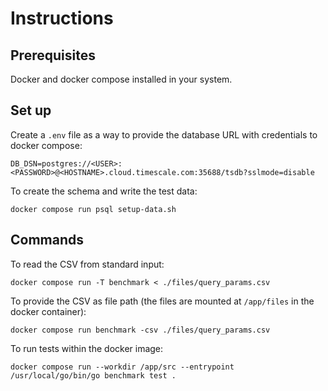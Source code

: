 # Instructions

## Prerequisites

Docker and docker compose installed in your system.

## Set up

Create a `.env` file as a way to provide the database URL with credentials to docker compose:

```
DB_DSN=postgres://<USER>:<PASSWORD>@<HOSTNAME>.cloud.timescale.com:35688/tsdb?sslmode=disable
```

To create the schema and write the test data:
```
docker compose run psql setup-data.sh
```

## Commands

To read the CSV from standard input:
```
docker compose run -T benchmark < ./files/query_params.csv
```

To provide the CSV as file path (the files are mounted at `/app/files` in the docker container):
```
docker compose run benchmark -csv ./files/query_params.csv
```

To run tests within the docker image:
```
docker compose run --workdir /app/src --entrypoint /usr/local/go/bin/go benchmark test .
```

